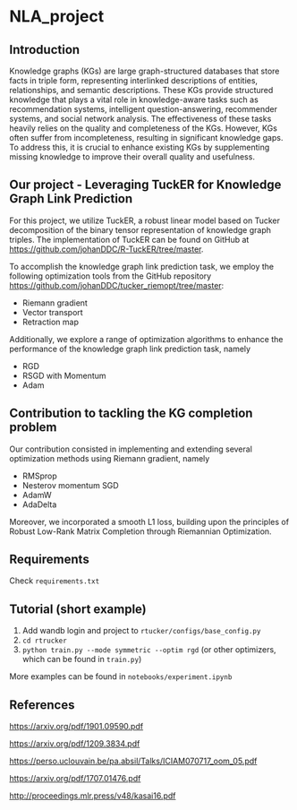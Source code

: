 # NLA_project

## Introduction 

Knowledge graphs (KGs) are large graph-structured databases that store facts in triple form, representing interlinked descriptions of entities, relationships, and semantic descriptions. These KGs provide structured knowledge that plays a vital role in knowledge-aware tasks such as recommendation systems, intelligent question-answering, recommender systems, and social network analysis. The effectiveness of these tasks heavily relies on the quality and completeness of the KGs. However, KGs often suffer from incompleteness, resulting in significant knowledge gaps. To address this, it is crucial to enhance existing KGs by supplementing missing knowledge to improve their overall quality and usefulness.

## Our project - Leveraging TuckER for Knowledge Graph Link Prediction

For this project, we utilize TuckER, a robust linear model based on Tucker decomposition of the binary tensor representation of knowledge graph triples. The implementation of TuckER can be found on GitHub at https://github.com/johanDDC/R-TuckER/tree/master. 

To accomplish the knowledge graph link prediction task, we employ the following optimization tools from the GitHub repository https://github.com/johanDDC/tucker_riemopt/tree/master:

- Riemann gradient
- Vector transport
- Retraction map

Additionally, we explore a range of optimization algorithms to enhance the performance of the knowledge graph link prediction task, namely 

- RGD
- RSGD with Momentum
- Adam

## Contribution to tackling the KG completion problem

Our contribution consisted in implementing and extending several optimization methods using Riemann gradient, namely

- RMSprop
- Nesterov momentum SGD
- AdamW
- AdaDelta

Moreover, we incorporated a smooth L1 loss, building upon the principles of Robust Low-Rank Matrix Completion through Riemannian Optimization. 


## Requirements 
Check `requirements.txt`

## Tutorial (short example)
1. Add wandb login and project to `rtucker/configs/base_config.py`
2. `cd rtrucker`
3. `python train.py --mode symmetric --optim rgd` (or other optimizers, which can be found in `train.py`)

More examples can be found in `notebooks/experiment.ipynb`

## References
https://arxiv.org/pdf/1901.09590.pdf

https://arxiv.org/pdf/1209.3834.pdf

https://perso.uclouvain.be/pa.absil/Talks/ICIAM070717_oom_05.pdf

https://arxiv.org/pdf/1707.01476.pdf

http://proceedings.mlr.press/v48/kasai16.pdf
